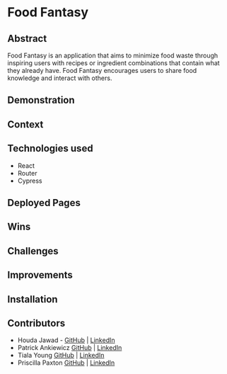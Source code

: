 # Food Fantasy

## Abstract
Food Fantasy is an application that aims to minimize food waste through inspiring users with recipes or ingredient combinations that contain what they already have. Food Fantasy encourages users to share food knowledge and interact with others.

## Demonstration

## Context

## Technologies used
- React
- Router
- Cypress

## Deployed Pages


## Wins


## Challenges

## Improvements

## Installation


## Contributors
- Houda Jawad - [GitHub](https://github.com/hjawad22) | [LinkedIn](https://www.linkedin.com/in/houda-jawad-b0315675/)
- Patrick Ankiewicz [GitHub](https://github.com/Pma913) | [LinkedIn](https://www.linkedin.com/in/patrick-ankiewicz/)
- Tiala Young [GitHub](https://github.com/tialaaa) | [LinkedIn](https://www.linkedin.com/in/tialayoung/)
- Priscilla Paxton [GitHub](https://github.com/priscillaapaxton) | [LinkedIn](https://www.linkedin.com/in/priscilla-paxton/)
